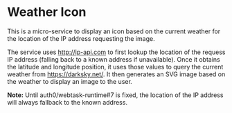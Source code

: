 # Weather Icon

This is a micro-service to display an icon based on the current weather for the location of the IP address requesting the image.

The service uses http://ip-api.com to first lookup the location of the requess IP address (falling back to a known address if unavailable). Once it obtains the latitude and longitude position, it uses those values to query the current weather from https://darksky.net/. It then generates an SVG image based on the weather to display an image to the user.

**Note:** Until auth0/webtask-runtime#7 is fixed, the location of the IP address will always fallback to the known address.
